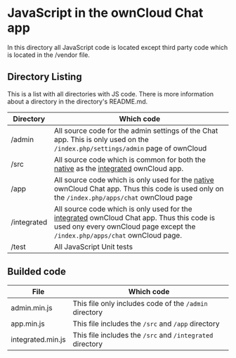 JavaScript in the ownCloud Chat app
====

In this directory all JavaScript code is located except third party code which is located in the /vendor file.

## Directory Listing
This is a list with all directories with JS code. There is more information about a directory in the directory's README.md.

| Directory | Which code |
| ---- | --- |
| /admin | All source code for the admin settings of the Chat app. This is only used on the `/index.php/settings/admin` page of ownCloud |
| /src | All source code which is common for both the [native]()  as the [integrated]() ownCloud app.  |
| /app | All source code which is only used for the [native]() ownCloud Chat app. Thus this code is used only on the `/index.php/apps/chat` ownCloud page |
| /integrated | All source code which is only used for the [integrated]() ownCloud Chat app. Thus this code is used ony every ownCloud page except the `/index.php/apps/chat` ownCloud page. |
| /test | All JavaScript Unit tests |

## Builded code

| File | Which code |
| --- | --- |
| admin.min.js | This file only includes code of the `/admin` directory |
| app.min.js | This file includes the `/src` and `/app` directory |
| integrated.min.js | This file includes the `/src` and `/integrated` directory |
